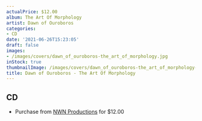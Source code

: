 ```yaml
---
actualPrice: $12.00
album: The Art Of Morphology
artist: Dawn of Ouroboros
categories:
- CD
date: '2021-06-26T15:23:05'
draft: false
images:
- /images/covers/dawn_of_ouroboros-the_art_of_morphology.jpg
inStock: true
thumbnailImage: /images/covers/dawn_of_ouroboros-the_art_of_morphology-thumb.jpg
title: Dawn of Ouroboros - The Art Of Morphology
---
```


## CD
* Purchase from [NWN Productions](http://shop.nwnprod.com/index.php?route=product/product&path=93&product_id=11212&sort=pd.name&order=ASC) for $12.00

